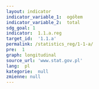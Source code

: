 ```yaml
---
layout: indicator
indicator_variable_1:  ogółem
indicator_variable_2:  total
sdg_goal: 1
indicator:  1.1.a.reg
target_id:  '1.1.a'
permalink: /statistics_reg/1-1-a/
pre:  1
graph: longitudinal
source_url: 'www.stat.gov.pl'
lang:  pl
kategorie:  null
zmienne: null
---
```

